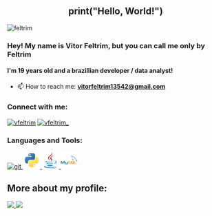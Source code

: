 <h2 align="center">print("Hello, World!")</h2>

<p align="left"> <img src="https://komarev.com/ghpvc/?username=feltrim&label=Profile%20views&color=0e75b6&style=flat" alt="feltrim" /> </p>
<h3 align="left">Hey! My name is Vitor Feltrim, but you can call me only by Feltrim</h3>
<h4 align="left">I'm 19 years old and a brazillian developer / data analyst!</h4>

- 📫 How to reach me:
**vitorfeltrim13542@gmail.com**

<h3 align="left">Connect with me:</h3>
<p align="left">
<a href="https://linkedin.com/in/vfeltrim" target="blank"><img align="center" src="https://raw.githubusercontent.com/rahuldkjain/github-profile-readme-generator/master/src/images/icons/Social/linked-in-alt.svg" alt="vfeltrim" height="30" width="40" /></a>
<a href="https://instagram.com/vfeltrim_" target="blank"><img align="center" src="https://raw.githubusercontent.com/rahuldkjain/github-profile-readme-generator/master/src/images/icons/Social/instagram.svg" alt="vfeltrim_" height="30" width="40" /></a>
</p>

<h3 align="left">Languages and Tools:</h3>
<p align="left"> <a href="https://git-scm.com/" target="_blank" rel="noreferrer"> <img src="https://www.vectorlogo.zone/logos/git-scm/git-scm-icon.svg" alt="git" width="40" height="40"/> </a> <a href="https://www.python.org" target="_blank" rel="noreferrer"> <img src="https://raw.githubusercontent.com/devicons/devicon/master/icons/python/python-original.svg" alt="python" width="40" height="40"/> </a> <a href="https://www.java.com" target="_blank" rel="noreferrer"> <img src="https://raw.githubusercontent.com/devicons/devicon/master/icons/java/java-original.svg" alt="java" width="40" height="40"/> </a> <a href="https://www.mysql.com/" target="_blank" rel="noreferrer"> <img src="https://raw.githubusercontent.com/devicons/devicon/master/icons/mysql/mysql-original-wordmark.svg" alt="mysql" width="40" height="40"/> </a> </p>

## More about my profile:

<div>
<a href="https://github.com/Feltrim">
<img height="180em" src="https://github-readme-stats.vercel.app/api?username=feltrim&show_icons=true&theme=dracula&include_all_commits=true&count_private=true"/>
<img height="180em" src="https://github-readme-stats.vercel.app/api/top-langs/?username=feltrim&layout=compact&langs_count=7&theme=dracula"/>
